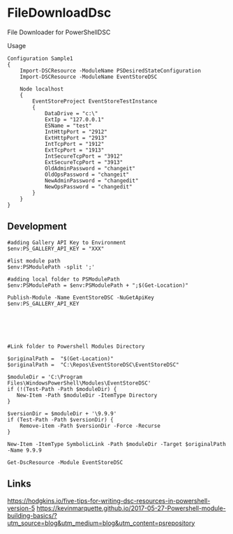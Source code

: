 # FileDownloadDsc

File Downloader for PowerShellDSC

Usage
```
Configuration Sample1
{
    Import-DSCResource -ModuleName PSDesiredStateConfiguration
    Import-DSCResource -ModuleName EventStoreDSC

    Node localhost
    {
        EventStoreProject EventStoreTestInstance
        {
            DataDrive = "c:\"
            ExtIp = "127.0.0.1"
            ESName = "test"
            IntHttpPort = "2912"
            ExtHttpPort = "2913"
            IntTcpPort = "1912"
            ExtTcpPort = "1913"
            IntSecureTcpPort = "3912"
            ExtSecureTcpPort = "3913"
            OldAdminPassword = "changeit"
            OldOpsPassword = "changeit"
            NewAdminPassword = "changedit"
            NewOpsPassword = "changedit"
        }
    }
}

```

## Development

```
#adding Gallery API Key to Environment
$env:PS_GALLERY_API_KEY = "XXX"

#list module path
$env:PSModulePath -split ';'

#adding local folder to PSModulePath
$env:PSModulePath = $env:PSModulePath + ";$(Get-Location)"

Publish-Module -Name EventStoreDSC -NuGetApiKey $env:PS_GALLERY_API_KEY






#Link folder to Powershell Modules Directory

$originalPath =  "$(Get-Location)"
$originalPath =  "C:\Repos\EventStoreDSC\EventStoreDSC"

$moduleDir = 'C:\Program Files\WindowsPowerShell\Modules\EventStoreDSC'
if (!(Test-Path -Path $moduleDir) {
   New-Item -Path $moduleDir -ItemType Directory
}

$versionDir = $moduleDir + '\9.9.9'
if (Test-Path -Path $versionDir) {
    Remove-item -Path $versionDir -Force -Recurse
}

New-Item -ItemType SymbolicLink -Path $moduleDir -Target $originalPath -Name 9.9.9

Get-DscResource -Module EventStoreDSC

```

## Links

https://hodgkins.io/five-tips-for-writing-dsc-resources-in-powershell-version-5
https://kevinmarquette.github.io/2017-05-27-Powershell-module-building-basics/?utm_source=blog&utm_medium=blog&utm_content=psrepository
